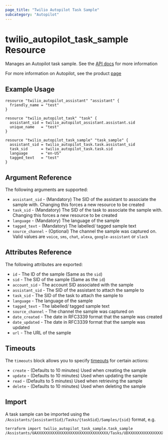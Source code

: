 ```yaml
---
page_title: "Twilio Autopilot Task Sample"
subcategory: "Autopilot"
---
```


# twilio_autopilot_task_sample Resource

Manages an Autopilot task sample. See the [API docs](https://www.twilio.com/docs/autopilot/api/task-sample) for more information

For more information on Autopilot, see the product [page](https://www.twilio.com/autopilot)

## Example Usage

```hcl
resource "twilio_autopilot_assistant" "assistant" {
  friendly_name = "test"
}

resource "twilio_autopilot_task" "task" {
  assistant_sid = twilio_autopilot_assistant.assistant.sid
  unique_name   = "test"
}

resource "twilio_autopilot_task_sample" "task_sample" {
  assistant_sid = twilio_autopilot_task.task.assistant_sid
  task_sid      = twilio_autopilot_task.task.sid
  language      = "en-US"
  tagged_text   = "test"
}
```

## Argument Reference

The following arguments are supported:

- `assistant_sid` - (Mandatory) The SID of the assistant to associate the sample with. Changing this forces a new resource to be created
- `task_sid` - (Mandatory) The SID of the task to associate the sample with. Changing this forces a new resource to be created
- `language` - (Mandatory) The language of the sample
- `tagged_text` - (Mandatory) The labelled/ tagged sample text
- `source_channel` - (Optional) The channel the sample was captured on. Valid values are `voice`, `sms`, `chat`, `alexa`, `google-assistant` or `slack`

## Attributes Reference

The following attributes are exported:

- `id` - The ID of the sample (Same as the `sid`)
- `sid` - The SID of the sample (Same as the `id`)
- `account_sid` - The account SID associated with the sample
- `assistant_sid` - The SID of the assistant to attach the sample to
- `task_sid` - The SID of the task to attach the sample to
- `language` - The language of the sample
- `tagged_text` - The labelled/ tagged sample text
- `source_channel` - The channel the sample was captured on
- `date_created` - The date in RFC3339 format that the sample was created
- `date_updated` - The date in RFC3339 format that the sample was updated
- `url` - The URL of the sample

## Timeouts

The `timeouts` block allows you to specify [timeouts](https://www.terraform.io/docs/configuration/resources.html#timeouts) for certain actions:

- `create` - (Defaults to 10 minutes) Used when creating the sample
- `update` - (Defaults to 10 minutes) Used when updating the sample
- `read` - (Defaults to 5 minutes) Used when retrieving the sample
- `delete` - (Defaults to 10 minutes) Used when deleting the sample

## Import

A task sample can be imported using the `/Assistants/{assistantSid}/Tasks/{taskSid}/Samples/{sid}` format, e.g.

```shell
terraform import twilio_autopilot_task_sample.task_sample /Assistants/UAXXXXXXXXXXXXXXXXXXXXXXXXXXXXXXXX/Tasks/UDXXXXXXXXXXXXXXXXXXXXXXXXXXXXXXXX/Samples/UFXXXXXXXXXXXXXXXXXXXXXXXXXXXXXXXX
```
